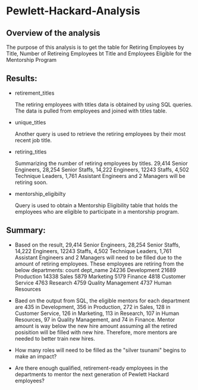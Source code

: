 # Pewlett-Hackard-Analysis
## Overview of the analysis
The purpose of this analysis is to get the table for Retiring Employees by Title, Number of Retireing Employees bt Title and Employees Eligible for the Mentorship Program 

## Results:
- retirement_titles 

  The retiring employees with titles data is obtained by using SQL queries. The data is pulled from employees and joined with titles table.

- unique_titles

  Another query is used to retrieve the retiring employees by their most recent job title.

- retiring_titles
 
  Summarizing the number of retiring employees by titles. 29,414 Senior Engineers, 28,254 Senior Staffs, 14,222 Engineers, 12243 Staffs, 4,502 Technique Leaders, 1,761 Assistant Engineers and 2 Managers will be retiring soon.

- mentorship_eligibilty
  
  Query is used to obtain a Mentorship Eligibility table that holds the employees who are eligible to participate in a mentorship program. 

## Summary: 

- Based on the result, 29,414 Senior Engineers, 28,254 Senior Staffs, 14,222 Engineers, 12243 Staffs, 4,502 Technique Leaders, 1,761 Assistant Engineers and 2 Managers will need to be filled due to the amount of retiring employees. These employees are retiring from the below departments:
    count	dept_name
    24236	Development
    21689	Production
    14338	Sales
    5879	Marketing
    5179	Finance
    4818	Customer Service
    4763	Research
    4759	Quality Management
    4737	Human Resources


- Baed on the output from SQL, the eligible mentors for each department are 435 in Development, 356 in Production, 272 in Sales, 128 in Customer Service, 126 in Marketing, 113	in Research, 107 in Human Resources, 97 in Quality Management, and 74 in Finance. Mentor amount is way below the new hire amount assuming all the retired posisition will be filled with new hire. Therefore, more mentors are needed to better train new hires.



- How many roles will need to be filled as the "silver tsunami" begins to make an impact\?

- Are there enough qualified, retirement-ready employees in the departments to mentor the next generation of Pewlett Hackard employees?
